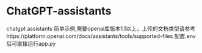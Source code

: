 # ChatGPT-assistants
chatgpt assistants 简单示例,需要openai库版本1.1以上，上传的文档类型请参考https://platform.openai.com/docs/assistants/tools/supported-files
配置.env后可直接运行app.py
  
